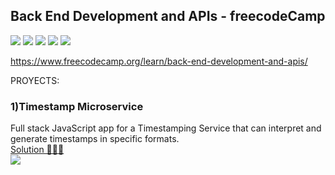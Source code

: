 ## Back End Development and APIs - freecodeCamp

![](https://img.shields.io/badge/Code-Node.js-informational?style=flat&logo=Node.js&logoColor=white&color=43853D)
![](https://img.shields.io/badge/Code-Javascript-informational?style=flat&logo=javascript&logoColor=yellow&color=f0db4f)
![](https://img.shields.io/badge/Framework-express.js-informational?style=flat&logo=express&logoColor=white&color=%2361DAFB)
![](https://img.shields.io/badge/SGBD-MongoDB-informational?style=flat&logo=MongoDB&logoColor=white&color=%234ea94b)
![](https://img.shields.io/badge/lib-Mongoose-informational?style=flat&logo=MongoDB&logoColor=white&color=%234ea94b)

https://www.freecodecamp.org/learn/back-end-development-and-apis/

PROYECTS:

### 1)Timestamp Microservice
Full stack JavaScript app for a Timestamping Service that can interpret and generate timestamps in specific formats.
<br>
[Solution 👩🏻‍💻](../BackendDevelopment%20and%20APIs/timestamp-service)
<br>
![](../BackendDevelopment%20and%20APIs/multimedia/Captura%20de%20pantalla%202024-01-04%20a%20la(s)%2011.51.28 p.m..png)
